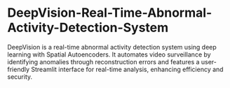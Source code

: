 # DeepVision-Real-Time-Abnormal-Activity-Detection-System
DeepVision is a real-time abnormal activity detection system using deep learning with Spatial Autoencoders. It automates video surveillance by identifying anomalies through reconstruction errors and features a user-friendly Streamlit interface for real-time analysis, enhancing efficiency and security.
